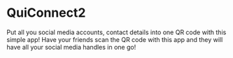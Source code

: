 # QuiConnect2

Put all you social media accounts, contact details into one QR code with this simple app!
Have your friends scan the QR code with this app and they will have all your social media handles in one go!

